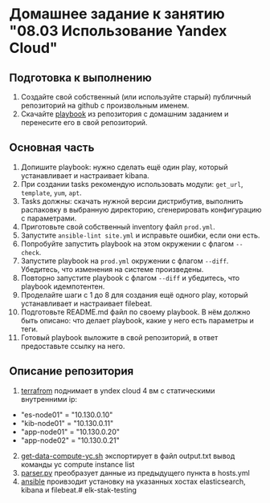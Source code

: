 # Домашнее задание к занятию "08.03 Использование Yandex Cloud"

## Подготовка к выполнению
1. Создайте свой собственный (или используйте старый) публичный репозиторий на github с произвольным именем.
2. Скачайте [playbook](./playbook/) из репозитория с домашним заданием и перенесите его в свой репозиторий.

## Основная часть
1. Допишите playbook: нужно сделать ещё один play, который устанавливает и настраивает kibana.
2. При создании tasks рекомендую использовать модули: `get_url`, `template`, `yum`, `apt`.
3. Tasks должны: скачать нужной версии дистрибутив, выполнить распаковку в выбранную директорию, сгенерировать конфигурацию с параметрами.
4. Приготовьте свой собственный inventory файл `prod.yml`.
5. Запустите `ansible-lint site.yml` и исправьте ошибки, если они есть.
6. Попробуйте запустить playbook на этом окружении с флагом `--check`.
7. Запустите playbook на `prod.yml` окружении с флагом `--diff`. Убедитесь, что изменения на системе произведены.
8. Повторно запустите playbook с флагом `--diff` и убедитесь, что playbook идемпотентен.
9. Проделайте шаги с 1 до 8 для создания ещё одного play, который устанавливает и настраивает filebeat.
10. Подготовьте README.md файл по своему playbook. В нём должно быть описано: что делает playbook, какие у него есть параметры и теги.
11. Готовый playbook выложите в свой репозиторий, в ответ предоставьте ссылку на него.

## Описание репозитория
1. [terrafrom](./terraform/variables.tf) поднимает в yndex cloud 4 вм c статическими внутренними ip:
- "es-node01"  = "10.130.0.10"
- "kib-node01" = "10.130.0.11"
- "app-node01" = "10.130.0.20"
- "app-node02" = "10.130.0.21"

2. [get-data-compute-yc.sh](./terraform/get-data-compute-yc.sh) экспортирует в файл output.txt вывод команды yc compute instance list
3. [parser.py](./terraform/parser.py) преобразует данные из предыдущего пункта в hosts.yml
4. [ansible](./playbook/site.yml) проивзодит установку на указанных хостах elasticsearch, kibana и filebeat.# elk-stak-testing
